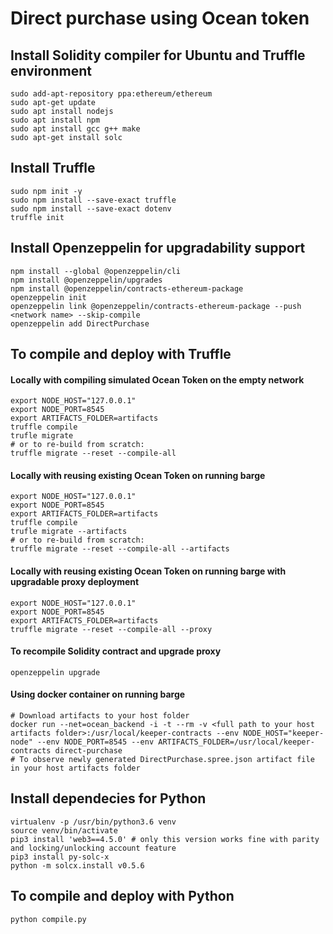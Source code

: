 # Direct purchase using Ocean token

## Install Solidity compiler for Ubuntu and Truffle environment
```
sudo add-apt-repository ppa:ethereum/ethereum
sudo apt-get update
sudo apt install nodejs
sudo apt install npm
sudo apt install gcc g++ make
sudo apt-get install solc
```
## Install Truffle
```
sudo npm init -y
sudo npm install --save-exact truffle
sudo npm install --save-exact dotenv
truffle init
```
## Install Openzeppelin for upgradability support
```
npm install --global @openzeppelin/cli
npm install @openzeppelin/upgrades
npm install @openzeppelin/contracts-ethereum-package
openzeppelin init
openzeppelin link @openzeppelin/contracts-ethereum-package --push <network name> --skip-compile 
openzeppelin add DirectPurchase
```
## To compile and deploy with Truffle
#### Locally with compiling simulated Ocean Token on the empty network
```
export NODE_HOST="127.0.0.1"
export NODE_PORT=8545
export ARTIFACTS_FOLDER=artifacts
truffle compile
trufle migrate
# or to re-build from scratch:
truffle migrate --reset --compile-all
```
#### Locally with reusing existing Ocean Token on running barge
```
export NODE_HOST="127.0.0.1"
export NODE_PORT=8545
export ARTIFACTS_FOLDER=artifacts
truffle compile
trufle migrate --artifacts
# or to re-build from scratch:
truffle migrate --reset --compile-all --artifacts
```
#### Locally with reusing existing Ocean Token on running barge with upgradable proxy deployment
```
export NODE_HOST="127.0.0.1"
export NODE_PORT=8545
export ARTIFACTS_FOLDER=artifacts
truffle migrate --reset --compile-all --proxy
```
#### To recompile Solidity contract and upgrade proxy
```
openzeppelin upgrade
```
#### Using docker container on running barge
```
# Download artifacts to your host folder
docker run --net=ocean_backend -i -t --rm -v <full path to your host artifacts folder>:/usr/local/keeper-contracts --env NODE_HOST="keeper-node" --env NODE_PORT=8545 --env ARTIFACTS_FOLDER=/usr/local/keeper-contracts direct-purchase
# To observe newly generated DirectPurchase.spree.json artifact file in your host artifacts folder
```
## Install dependecies for Python
```
virtualenv -p /usr/bin/python3.6 venv
source venv/bin/activate
pip3 install 'web3==4.5.0' # only this version works fine with parity and locking/unlocking account feature
pip3 install py-solc-x
python -m solcx.install v0.5.6
```
## To compile and deploy with Python
```
python compile.py
```
